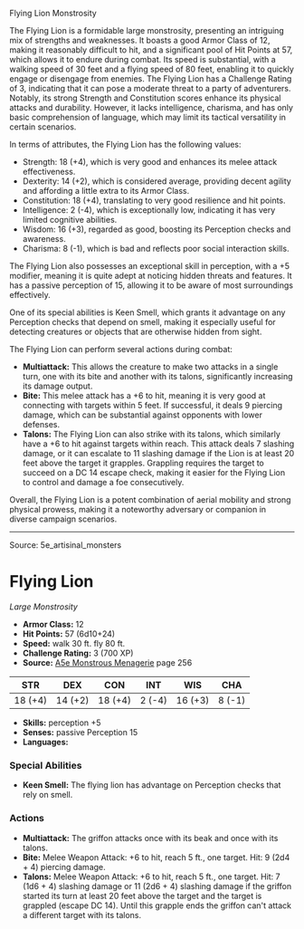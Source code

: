 <MonsterName/>Flying Lion</MonsterName>
<CreatureType/>Monstrosity</CreatureType>

<summary>The Flying Lion is a formidable large monstrosity, presenting an intriguing mix of strengths and weaknesses. It boasts a good Armor Class of 12, making it reasonably difficult to hit, and a significant pool of Hit Points at 57, which allows it to endure during combat. Its speed is substantial, with a walking speed of 30 feet and a flying speed of 80 feet, enabling it to quickly engage or disengage from enemies. The Flying Lion has a Challenge Rating of 3, indicating that it can pose a moderate threat to a party of adventurers. Notably, its strong Strength and Constitution scores enhance its physical attacks and durability. However, it lacks intelligence, charisma, and has only basic comprehension of language, which may limit its tactical versatility in certain scenarios.</summary>

<detail>

In terms of attributes, the Flying Lion has the following values: 
- Strength: 18 (+4), which is very good and enhances its melee attack effectiveness.
- Dexterity: 14 (+2), which is considered average, providing decent agility and affording a little extra to its Armor Class.
- Constitution: 18 (+4), translating to very good resilience and hit points.
- Intelligence: 2 (-4), which is exceptionally low, indicating it has very limited cognitive abilities.
- Wisdom: 16 (+3), regarded as good, boosting its Perception checks and awareness.
- Charisma: 8 (-1), which is bad and reflects poor social interaction skills.

The Flying Lion also possesses an exceptional skill in perception, with a +5 modifier, meaning it is quite adept at noticing hidden threats and features. It has a passive perception of 15, allowing it to be aware of most surroundings effectively. 

One of its special abilities is Keen Smell, which grants it advantage on any Perception checks that depend on smell, making it especially useful for detecting creatures or objects that are otherwise hidden from sight.

The Flying Lion can perform several actions during combat:
- **Multiattack:** This allows the creature to make two attacks in a single turn, one with its bite and another with its talons, significantly increasing its damage output.
- **Bite:** This melee attack has a +6 to hit, meaning it is very good at connecting with targets within 5 feet. If successful, it deals 9 piercing damage, which can be substantial against opponents with lower defenses.
- **Talons:** The Flying Lion can also strike with its talons, which similarly have a +6 to hit against targets within reach. This attack deals 7 slashing damage, or it can escalate to 11 slashing damage if the Lion is at least 20 feet above the target it grapples. Grappling requires the target to succeed on a DC 14 escape check, making it easier for the Flying Lion to control and damage a foe consecutively.

Overall, the Flying Lion is a potent combination of aerial mobility and strong physical prowess, making it a noteworthy adversary or companion in diverse campaign scenarios.</detail>



---

Source: 5e_artisinal_monsters

# Flying Lion

*Large* *Monstrosity*

- **Armor Class:** 12
- **Hit Points:** 57 (6d10+24)
- **Speed:** walk 30 ft. fly 80 ft.
- **Challenge Rating:** 3 (700 XP)
- **Source:** [A5e Monstrous Menagerie](https://enpublishingrpg.com/products/level-up-monstrous-menagerie-a5e) page 256

| STR | DEX | CON | INT | WIS | CHA |
| --- | --- | --- | --- | --- | --- |
| 18 (+4) | 14 (+2) | 18 (+4) | 2 (-4) | 16 (+3) | 8 (-1) |

- **Skills:** perception +5
- **Senses:** passive Perception 15
- **Languages:** 

### Special Abilities

- **Keen Smell:** The flying lion has advantage on Perception checks that rely on smell.

### Actions

- **Multiattack:** The griffon attacks once with its beak and once with its talons.
- **Bite:** Melee Weapon Attack: +6 to hit, reach 5 ft., one target. Hit: 9 (2d4 + 4) piercing damage.
- **Talons:** Melee Weapon Attack: +6 to hit, reach 5 ft., one target. Hit: 7 (1d6 + 4) slashing damage  or 11 (2d6 + 4) slashing damage if the griffon started its turn at least 20 feet above the target  and the target is grappled (escape DC 14). Until this grapple ends  the griffon can't attack a different target with its talons.




